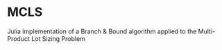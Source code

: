 # MCLS

Julia implementation of a Branch & Bound algorithm applied to the Multi-Product Lot Sizing Problem
